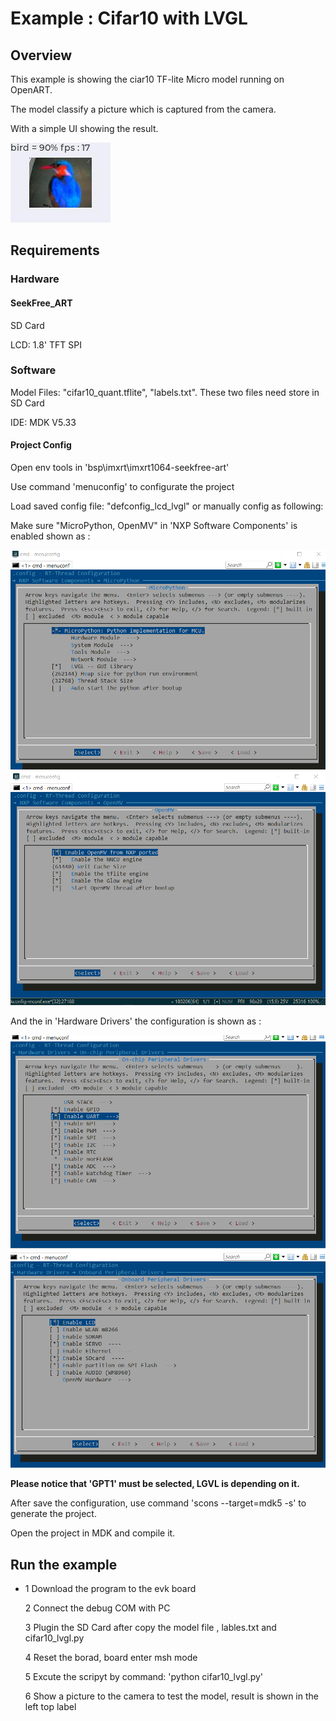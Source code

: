 # Example : Cifar10 with LVGL  #



## Overview ##

This example is showing the ciar10 TF-lite Micro model running on OpenART.

The model classify a picture which is captured from the camera.

With a simple UI showing the result.

![Framework](example.jpg)

## Requirements ##

### Hardware ###

#### SeekFree_ART ####

SD Card

LCD: 1.8' TFT SPI



### Software ###

Model Files: "cifar10_quant.tflite", "labels.txt". These two files need store in SD Card

IDE: MDK V5.33

#### Project Config ####

Open env tools in 'bsp\imxrt\imxrt1064-seekfree-art'

Use command 'menuconfig' to configurate the project

Load saved config file: "defconfig_lcd_lvgl" or manually config as following:

Make sure "MicroPython, OpenMV" in 'NXP Software Components' is enabled shown as :



![Framework](menu_mpy.png) 
![Framework](menu_omv.png) 




And the in 'Hardware Drivers' the configuration is shown as :



![Framework](menu_hardware.png)
![Framework](menu_hardware1.png)





**Please notice that 'GPT1' must be selected, LGVL is depending on it.**



After save the configuration, use command 'scons --target=mdk5 -s' to generate the project.

Open the project in MDK and compile it.



## Run the example ##

- 1 Download the program to the evk board

  2 Connect the debug COM with PC
  
  3 Plugin the SD Card after copy the model file , lables.txt and cifar10_lvgl.py
  
  4 Reset the borad, board enter msh mode
  
  5 Excute the scripyt by command: 'python cifar10_lvgl.py'
  
  6 Show a picture to the camera to test the model, result is shown in the left top label


